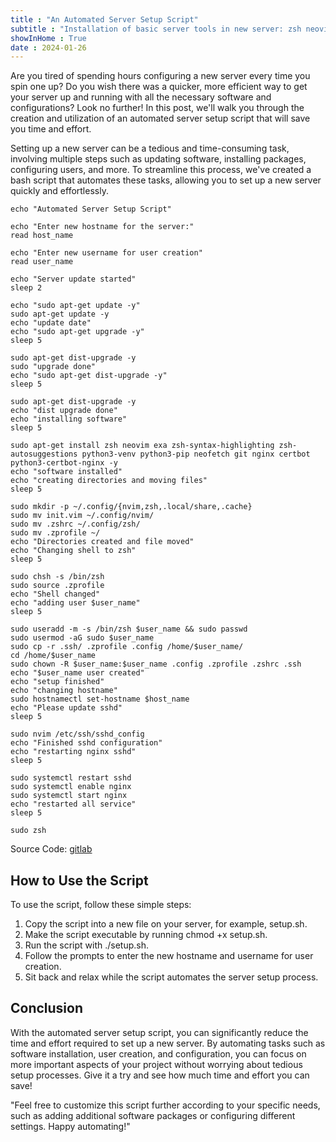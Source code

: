 ```yaml
---
title : "An Automated Server Setup Script"
subtitle : "Installation of basic server tools in new server: zsh neovim exa zsh-syntax-highlighting zsh-autosuggestions python3-venv python3-pip neofetch git nginx certbot python3-certbot-nginx "
showInHome : True
date : 2024-01-26
---
```


Are you tired of spending hours configuring a new server every time you spin one up? Do you wish there was a quicker, more efficient way to get your server up and running with all the necessary software and configurations? Look no further! In this post, we'll walk you through the creation and utilization of an automated server setup script that will save you time and effort.

Setting up a new server can be a tedious and time-consuming task, involving multiple steps such as updating software, installing packages, configuring users, and more. To streamline this process, we've created a bash script that automates these tasks, allowing you to set up a new server quickly and effortlessly.

    echo "Automated Server Setup Script"

    echo "Enter new hostname for the server:"
    read host_name

    echo "Enter new username for user creation"
    read user_name

    echo "Server update started"
    sleep 2

    echo "sudo apt-get update -y"
    sudo apt-get update -y
    echo "update date"
    echo "sudo apt-get upgrade -y"
    sleep 5

    sudo apt-get dist-upgrade -y
    sudo "upgrade done"
    echo "sudo apt-get dist-upgrade -y"
    sleep 5

    sudo apt-get dist-upgrade -y
    echo "dist upgrade done"
    echo "installing software"
    sleep 5

    sudo apt-get install zsh neovim exa zsh-syntax-highlighting zsh-autosuggestions python3-venv python3-pip neofetch git nginx certbot python3-certbot-nginx -y
    echo "software installed"
    echo "creating directories and moving files"
    sleep 5

    sudo mkdir -p ~/.config/{nvim,zsh,.local/share,.cache}
    sudo mv init.vim ~/.config/nvim/
    sudo mv .zshrc ~/.config/zsh/
    sudo mv .zprofile ~/
    echo "Directories created and file moved"
    echo "Changing shell to zsh"
    sleep 5

    sudo chsh -s /bin/zsh
    sudo source .zprofile
    echo "Shell changed"
    echo "adding user $user_name"
    sleep 5

    sudo useradd -m -s /bin/zsh $user_name && sudo passwd
    sudo usermod -aG sudo $user_name
    sudo cp -r .ssh/ .zprofile .config /home/$user_name/
    cd /home/$user_name
    sudo chown -R $user_name:$user_name .config .zprofile .zshrc .ssh
    echo "$user_name user created"
    echo "setup finished"
    echo "changing hostname"
    sudo hostnamectl set-hostname $host_name
    echo "Please update sshd"
    sleep 5

    sudo nvim /etc/ssh/sshd_config
    echo "Finished sshd configuration"
    echo "restarting nginx sshd"
    sleep 5

    sudo systemctl restart sshd
    sudo systemctl enable nginx
    sudo systemctl start nginx
    echo "restarted all service"
    sleep 5

    sudo zsh

Source Code: [gitlab](https://gitlab.com/niharokz/narch/-/blob/master/server_setup/server_setup.sh)

## How to Use the Script

To use the script, follow these simple steps:

1. Copy the script into a new file on your server, for example, setup.sh.
2. Make the script executable by running chmod +x setup.sh.
3. Run the script with ./setup.sh.
4. Follow the prompts to enter the new hostname and username for user creation.
5. Sit back and relax while the script automates the server setup process.

## Conclusion

With the automated server setup script, you can significantly reduce the time and effort required to set up a new server. By automating tasks such as software installation, user creation, and configuration, you can focus on more important aspects of your project without worrying about tedious setup processes. Give it a try and see how much time and effort you can save!

"Feel free to customize this script further according to your specific needs, such as adding additional software packages or configuring different settings. Happy automating!"
